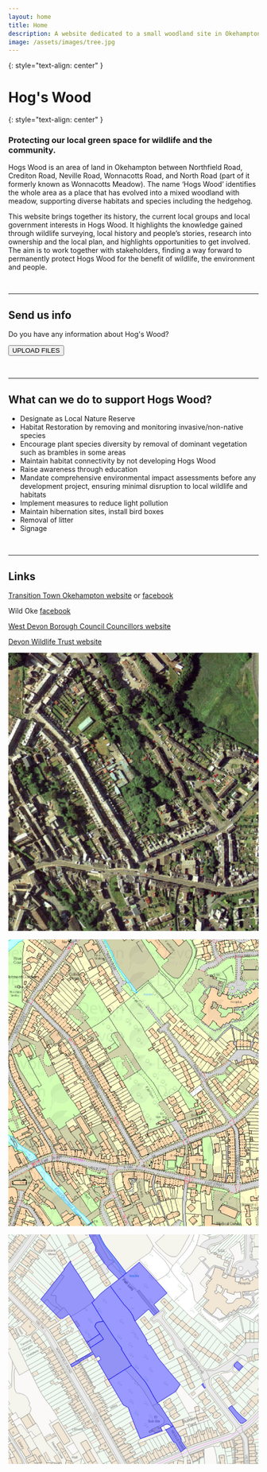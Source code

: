 ```yaml
---
layout: home
title: Home
description: A website dedicated to a small woodland site in Okehampton, Hog's Wood.
image: /assets/images/tree.jpg
---
```


{: style="text-align: center" }
# Hog's Wood

{: style="text-align: center" }
### Protecting our local green space for wildlife and the community.

Hogs Wood is an area of land in Okehampton between Northfield Road, Crediton Road, Neville Road, Wonnacotts Road, and North Road (part of it formerly known as Wonnacotts Meadow). The name ‘Hogs Wood’ identifies the whole area as a place that has evolved into a mixed woodland with meadow, supporting diverse habitats and species including the hedgehog. 

This website brings together its history, the current local groups and local government interests in Hogs Wood. It highlights the knowledge gained through wildlife surveying, local history and people’s stories, research into ownership and the local plan, and highlights opportunities to get involved. The aim is to work together with stakeholders, finding a way forward to permanently protect Hogs Wood for the benefit of wildlife, the environment and people.

<br />

<hr />

## Send us info

Do you have any information about Hog's Wood? 

<button type="button" onclick="window.open('https://www.dropbox.com/request/ikF11e4zFfaoyUnv8ML5', '_blank');" command="show-modal">UPLOAD FILES</button>

<br />

<hr />

## What can we do to support Hogs Wood?

* Designate as Local Nature Reserve
* Habitat Restoration by removing and monitoring invasive/non-native species
* Encourage plant species diversity by removal of dominant vegetation such as brambles in some areas
* Maintain habitat connectivity by not developing Hogs Wood
* Raise awareness through education
* Mandate comprehensive environmental impact assessments before any development project, ensuring minimal disruption to local wildlife and habitats
* Implement measures to reduce light pollution
* Maintain hibernation sites, install bird boxes
* Removal of litter
* Signage

<br />

<hr />

## Links

[Transition Town Okehampton website](https://cagdevon.org.uk/ourgroups/transition-town-okehampton/) or [facebook](https://www.facebook.com/profile.php?id=61556834173991)

Wild Oke [facebook](https://www.facebook.com/groups/wildoke/)

[West Devon Borough Council Councillors website](https://www.westdevon.gov.uk/your-council/councillors-and-committees/your-councillors/councillors-ward)

[Devon Wildlife Trust website](https://www.devonwildlifetrust.org/)

![satellite](/assets/images/maps/satellite.jpg)

![modern-os](/assets/images/maps/modern-os.jpg)

![modern-perimeter](/assets/images/maps/modern-perimeter.jpg)
